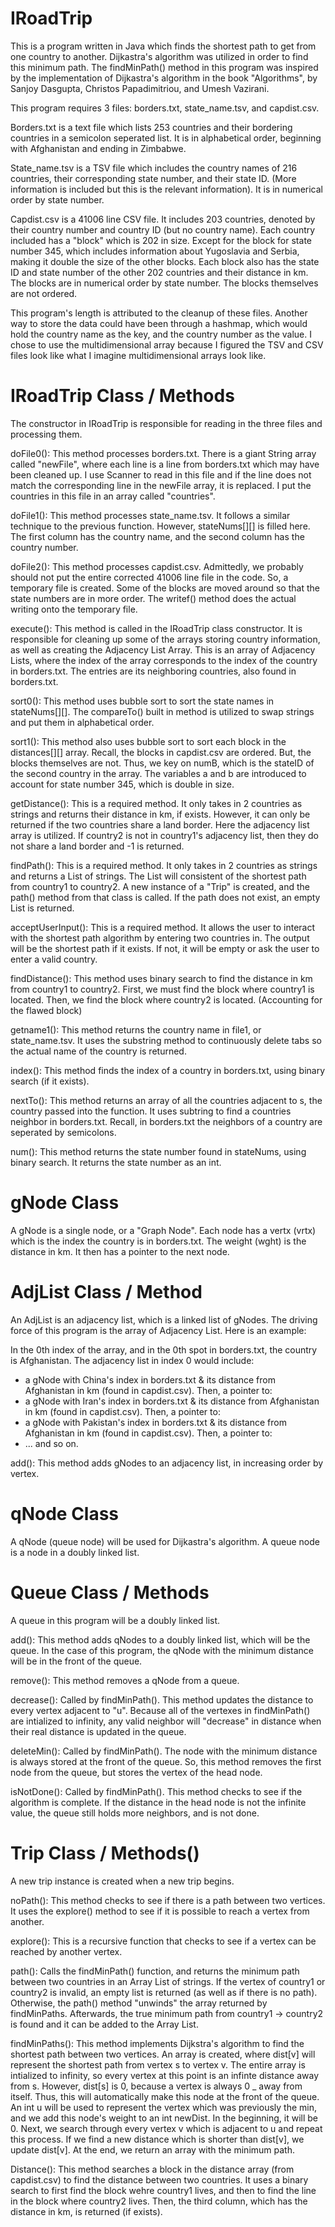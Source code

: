 # IRoadTrip

This is a program written in Java which finds the shortest path to get from one country to another. Dijkastra's algorithm was utilized in order to find this minimum path. The findMinPath() method in this program was inspired by the implementation of Dijkastra's algorithm in the book "Algorithms", by Sanjoy Dasgupta, Christos Papadimitriou, and Umesh Vazirani. 

This program requires 3 files: borders.txt, state_name.tsv, and capdist.csv. 

Borders.txt is a text file which lists 253 countries and their bordering countries in a semicolon seperated list. It is in alphabetical order, beginning with Afghanistan and ending in Zimbabwe. 

State_name.tsv is a TSV file which includes the country names of 216 countries, their corresponding state number, and their state ID. (More information is included but this is the relevant information). It is in numerical order by state number. 

Capdist.csv is a 41006 line CSV file. It includes 203 countries, denoted by their country number and country ID (but no country name). Each country included has a "block" which is 202 in size. Except for the block for state number 345, which includes information about Yugoslavia and Serbia, making it double the size of the other blocks. Each block also has the state ID and state number of the other 202 countries and their distance in km. The blocks are in numerical order by state number. The blocks themselves are not ordered. 

This program's length is attributed to the cleanup of these files. Another way to store the data could have been through a hashmap, which would hold the country name as the key, and the country number as the value. I chose to use the multidimensional array because I figured the TSV and CSV files look like what I imagine multidimensional arrays look like. 

# IRoadTrip Class / Methods
The constructor in IRoadTrip is responsible for reading in the three files and processing them. 

doFile0(): This method processes borders.txt. There is a giant String array called "newFile", where each line is a line from borders.txt which may have been cleaned up. I use Scanner to read in this file and if the line does not match the corresponding line in the newFile array, it is replaced. I put the countries in this file in an array called "countries".

doFile1(): This method processes state_name.tsv. It follows a similar technique to the previous function. However, stateNums[][] is filled here. The first column has the country name, and the second column has the country number. 

doFile2(): This method processes capdist.csv. Admittedly, we probably should not put the entire corrected 41006 line file in the code. So, a temporary file is created. Some of the blocks are moved around so that the state numbers are in more order. The writef() method does the actual writing onto the temporary file. 

execute(): This method is called in the IRoadTrip class constructor. It is responsible for cleaning up some of the arrays storing country information, as well as creating the Adjacency List Array. This is an array of Adjacency Lists, where the index of the array corresponds to the index of the country in borders.txt. The entries are its neighboring countries, also found in borders.txt.

sort0(): This method uses bubble sort to sort the state names in stateNums[][]. The compareTo() built in method is utilized to swap strings and put them in alphabetical order. 

sort1(): This method also uses bubble sort to sort each block in the distances[][] array. Recall, the blocks in capdist.csv are ordered. But, the blocks themselves are not. Thus, we key on numB, which is the stateID of the second country in the array. The variables a and b are introduced to account for state number 345, which is double in size. 

getDistance(): This is a required method. It only takes in 2 countries as strings and returns their distance in km, if exists. However, it can only be returned if the two countries share a land border. Here the adjacency list array is utilized. If country2 is not in country1's adjacency list, then they do not share a land border and -1 is returned. 

findPath(): This is a required method. It only takes in 2 countries as strings and returns a List of strings. The List will consistent of the shortest path from country1 to country2. A new instance of a "Trip" is created, and the path() method from that class is called. If the path does not exist, an empty List is returned. 

acceptUserInput(): This is a required method. It allows the user to interact with the shortest path algorithm by entering two countries in. The output will be the shortest path if it exists. If not, it will be empty or ask the user to enter a valid country. 

findDistance(): This method uses binary search to find the distance in km from country1 to country2. First, we must find the block where country1 is located. Then, we find the block where country2 is located. (Accounting for the flawed block) 

getname1(): This method returns the country name in file1, or state_name.tsv. It uses the substring method to continuously delete tabs so the actual name of the country is returned. 

index(): This method finds the index of a country in borders.txt, using binary search (if it exists). 

nextTo(): This method returns an array of all the countries adjacent to s, the country passed into the function. It uses subtring to find a countries neighbor in borders.txt. Recall, in borders.txt the neighbors of a country are seperated by semicolons. 

num(): This method returns the state number found in stateNums, using binary search. It returns the state number as an int. 

# gNode Class
A gNode is a single node, or a "Graph Node". Each node has a vertx (vrtx) which is the index the country is in borders.txt. The weight (wght) is the distance in km. It then has a pointer to the next node. 

# AdjList Class / Method
An AdjList is an adjacency list, which is a linked list of gNodes. The driving force of this program is the array of Adjacency List. Here is an example: 

In the 0th index of the array, and in the 0th spot in borders.txt, the country is Afghanistan. The adjacency list in index 0 would include:
- a gNode with China's index in borders.txt & its distance from Afghanistan in km (found in capdist.csv). Then, a pointer to: 
- a gNode with Iran's index in borders.txt & its distance from Afghanistan in km (found in capdist.csv). Then, a pointer to:
- a gNode with Pakistan's index in borders.txt & its distance from Afghanistan in km (found in capdist.csv). Then, a pointer to:
- ... and so on.

add(): This method adds gNodes to an adjacency list, in increasing order by vertex. 

# qNode Class
A qNode (queue node) will be used for Dijkastra's algorithm. A queue node is a node in a doubly linked list. 

# Queue Class / Methods
A queue in this program will be a doubly linked list. 

add(): This method adds qNodes to a doubly linked list, which will be the queue. In the case of this program, the qNode with the minimum distance will be in the front of the queue. 

remove(): This method removes a qNode from a queue. 

decrease(): Called by findMinPath(). This method updates the distance to every vertex adjacent to "u". Because all of the vertexes in findMinPath() are intialized to infinity, any valid neighbor will "decrease" in distance when their real distance is updated in the queue. 

deleteMin(): Called by findMinPath(). The node with the minimum distance is always stored at the front of the queue. So, this method removes the first node from the queue, but stores the vertex of the head node.

isNotDone(): Called by findMinPath(). This method checks to see if the algorithm is complete. If the distance in the head node is not the infinite value, the queue still holds more neighbors, and is not done. 

# Trip Class / Methods()
A new trip instance is created when a new trip begins.

noPath(): This method checks to see if there is a path between two vertices. It uses the explore() method to see if it is possible to reach a vertex from another. 

explore(): This is a recursive function that checks to see if a vertex can be reached by another vertex. 

path(): Calls the findMinPath() function, and returns the minimum path between two countries in an Array List of strings. If the vertex of country1 or country2 is invalid, an empty list is returned (as well as if there is no path). Otherwise, the path() method "unwinds" the array returned by findMinPaths. Afterwards, the true minimum path from country1 -> country2 is found and it can be added to the Array List. 

findMinPaths(): This method implements Dijkstra's algorithm to find the shortest path between two vertices. An array is created, where dist[v] will represent the shortest path from vertex s to vertex v. The entire array is intialized to infinity, so every vertex at this point is an infinte distance away from s. However, dist[s] is 0, because a vertex is always 0 _ away from itself. Thus, this will automatically make this node at the front of the queue. 
  An int u will be used to represent the vertex which was previously the min, and we add this node's weight to an int newDist. In the beginning, it will be 0. Next, we search through every vertex v which is adjacent to u and repeat this process. If we find a new distance which is shorter than dist[v], we update dist[v]. At the end, we return an array with the minimum path. 

Distance(): This method searches a block in the distance array (from capdist.csv) to find the distance between two countries. It uses a binary search to first find the block wehre country1 lives, and then to find the line in the block where country2 lives. Then, the third column, which has the distance in km, is returned (if exists). 

